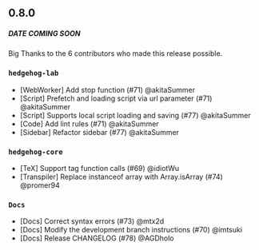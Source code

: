 ## 0.8.0

##### DATE COMING SOON

Big Thanks to the 6 contributors who made this release possible. 

### `hedgehog-lab`

- [WebWorker] Add stop function (#71) @akitaSummer
- [Script] Prefetch and loading script via url parameter (#71) @akitaSummer
- [Script] Supports local script loading and saving (#77) @akitaSummer
- [Code] Add lint rules (#71) @akitaSummer
- [Sidebar] Refactor sidebar (#77) @akitaSummer

### `hedgehog-core`

- [TeX] Support tag function calls (#69) @idiotWu
- [Transpiler] Replace instanceof array with Array.isArray (#74) @promer94

### `Docs`

- [Docs] Correct syntax errors (#73) @mtx2d
- [Docs] Modify the development branch instructions (#70) @imtsuki
- [Docs] Release CHANGELOG (#78) @AGDholo